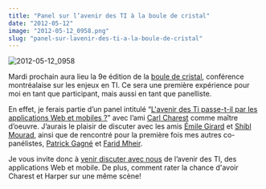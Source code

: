 ```yaml
---
title: "Panel sur l’avenir des TI à la boule de cristal"
date: "2012-05-12"
image: "2012-05-12_0958.png"
slug: "panel-sur-lavenir-des-ti-a-la-boule-de-cristal"
---
```


![](images/2012-05-12_0958.png "2012-05-12_0958")

Mardi prochain aura lieu la 9e édition de la [boule de cristal](https://bouledecristal-montreal.com), conférence montréalaise sur les enjeux en TI. Ce sera une première expérience pour moi en tant que participant, mais aussi en tant que panelliste.

En effet, je ferais partie d’un panel intitulé “[L'avenir des Ti passe-t-il par les applications Web et mobiles ?](https://bouledecristal-montreal.com/conferencier/frederic-harper/)” avec l’ami [Carl Charest](https://www.carlcharest.com/) comme maître d’oeuvre. J’aurais le plaisir de discuter avec les amis [Émile Girard](https://twitter.com/#!/emilegirard) et [Shibl Mourad](https://twitter.com/#!/shibl), ainsi que de rencontré pour la première fois mes autres co-panélistes, [Patrick Gagné](https://www.linkedin.com/in/patgagne) et [Farid Mheir](https://twitter.com/#!/fmheir).

Je vous invite donc à [venir discuter avec nous](https://inscription.bouledecristal-montreal.com/) de l’avenir des TI, des applications Web et mobile. De plus, comment rater la chance d'avoir Charest et Harper sur une même scène!
